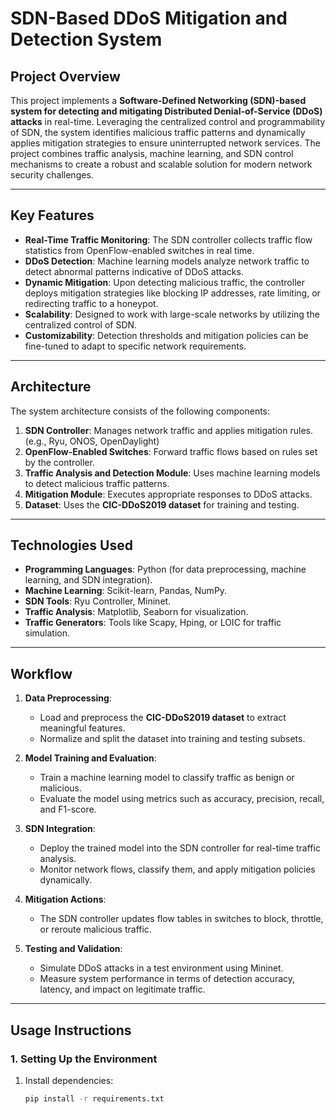 # **SDN-Based DDoS Mitigation and Detection System**

## **Project Overview**
This project implements a **Software-Defined Networking (SDN)-based system for detecting and mitigating Distributed Denial-of-Service (DDoS) attacks** in real-time. Leveraging the centralized control and programmability of SDN, the system identifies malicious traffic patterns and dynamically applies mitigation strategies to ensure uninterrupted network services. The project combines traffic analysis, machine learning, and SDN control mechanisms to create a robust and scalable solution for modern network security challenges.

---

## **Key Features**
- **Real-Time Traffic Monitoring**: The SDN controller collects traffic flow statistics from OpenFlow-enabled switches in real time.
- **DDoS Detection**: Machine learning models analyze network traffic to detect abnormal patterns indicative of DDoS attacks.
- **Dynamic Mitigation**: Upon detecting malicious traffic, the controller deploys mitigation strategies like blocking IP addresses, rate limiting, or redirecting traffic to a honeypot.
- **Scalability**: Designed to work with large-scale networks by utilizing the centralized control of SDN.
- **Customizability**: Detection thresholds and mitigation policies can be fine-tuned to adapt to specific network requirements.

---

## **Architecture**
The system architecture consists of the following components:
1. **SDN Controller**: Manages network traffic and applies mitigation rules. (e.g., Ryu, ONOS, OpenDaylight)
2. **OpenFlow-Enabled Switches**: Forward traffic flows based on rules set by the controller.
3. **Traffic Analysis and Detection Module**: Uses machine learning models to detect malicious traffic patterns.
4. **Mitigation Module**: Executes appropriate responses to DDoS attacks.
5. **Dataset**: Uses the **CIC-DDoS2019 dataset** for training and testing.

---

## **Technologies Used**
- **Programming Languages**: Python (for data preprocessing, machine learning, and SDN integration).
- **Machine Learning**: Scikit-learn, Pandas, NumPy.
- **SDN Tools**: Ryu Controller, Mininet.
- **Traffic Analysis**: Matplotlib, Seaborn for visualization.
- **Traffic Generators**: Tools like Scapy, Hping, or LOIC for traffic simulation.

---

## **Workflow**
1. **Data Preprocessing**:
   - Load and preprocess the **CIC-DDoS2019 dataset** to extract meaningful features.
   - Normalize and split the dataset into training and testing subsets.
   
2. **Model Training and Evaluation**:
   - Train a machine learning model to classify traffic as benign or malicious.
   - Evaluate the model using metrics such as accuracy, precision, recall, and F1-score.

3. **SDN Integration**:
   - Deploy the trained model into the SDN controller for real-time traffic analysis.
   - Monitor network flows, classify them, and apply mitigation policies dynamically.

4. **Mitigation Actions**:
   - The SDN controller updates flow tables in switches to block, throttle, or reroute malicious traffic.

5. **Testing and Validation**:
   - Simulate DDoS attacks in a test environment using Mininet.
   - Measure system performance in terms of detection accuracy, latency, and impact on legitimate traffic.

---

## **Usage Instructions**

### **1. Setting Up the Environment**
1. Install dependencies:
   ```bash
   pip install -r requirements.txt

